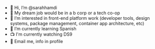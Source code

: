 - 🖖 Hi, I’m @sarahhamdi
- 💭 My dream job would be in a b corp or a tech co-op
- 👀 I’m interested in front-end platform work (developer tools, design systems, package management, container app architecture, etc)
- 🌱 I’m currently learning Spanish
- 📺 I'm currently watching DS9
- 💌 Email me, info in profile

<!---
sarahhamdi/sarahhamdi is a ✨ special ✨ repository because its `README.md` (this file) appears on your GitHub profile.
You can click the Preview link to take a look at your changes.
--->
